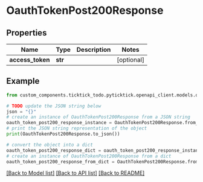 # OauthTokenPost200Response


## Properties

Name | Type | Description | Notes
------------ | ------------- | ------------- | -------------
**access_token** | **str** |  | [optional] 

## Example

```python
from custom_components.ticktick_todo.pyticktick.openapi_client.models.oauth_token_post200_response import OauthTokenPost200Response

# TODO update the JSON string below
json = "{}"
# create an instance of OauthTokenPost200Response from a JSON string
oauth_token_post200_response_instance = OauthTokenPost200Response.from_json(json)
# print the JSON string representation of the object
print(OauthTokenPost200Response.to_json())

# convert the object into a dict
oauth_token_post200_response_dict = oauth_token_post200_response_instance.to_dict()
# create an instance of OauthTokenPost200Response from a dict
oauth_token_post200_response_from_dict = OauthTokenPost200Response.from_dict(oauth_token_post200_response_dict)
```
[[Back to Model list]](../README.md#documentation-for-models) [[Back to API list]](../README.md#documentation-for-api-endpoints) [[Back to README]](../README.md)


